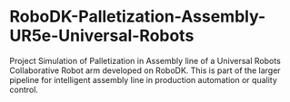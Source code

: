 # RoboDK-Palletization-Assembly-UR5e-Universal-Robots
Project Simulation of Palletization in Assembly line of a Universal Robots Collaborative Robot arm developed on RoboDK. This is part of the larger pipeline for intelligent assembly line in production automation or quality control.
